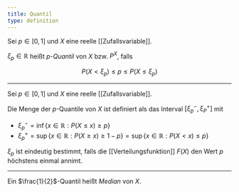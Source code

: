 ```yaml
---
title: Quantil
type: definition
---
```


Sei $p \in [0, 1]$ und $X$ eine reelle [[Zufallsvariable]].

$\xi_p \in \mathbb{R}$ heißt *$p$-Quantil*  von $X$ bzw. $P^X$, falls

$$
	P(X \lt \xi_p) \le p \le P(X \le \xi_p)
$$

---

Sei $p \in [0, 1]$ und $X$ eine reelle [[Zufallsvariable]].

Die Menge der $p$-Quantile von $X$ ist definiert als das Interval $[\xi_p^-, \xi_P^+]$ mit
- $\xi_p^- = \inf\{ x \in \mathbb{R} : P(X \le x) \ge p \}$
- $\xi_p^+ = \sup\{ x \in \mathbb{R} : P(X \ge x) \ge 1 - p \} = \sup\{ x \in \mathbb{R} : P(X \lt x) \le p \}$

$\xi_p$ ist eindeutig bestimmt, falls die [[Verteilungsfunktion]] $F(X)$ den Wert $p$ höchstens einmal annimt.

---

Ein $\frac{1}{2}$-Quantil heißt *Median* von $X$.
